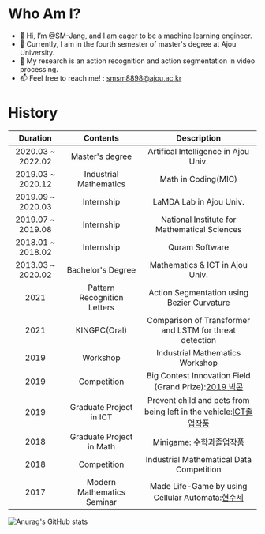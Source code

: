 # Who Am I?
- 👋 Hi, I’m @SM-Jang, and I am eager to be a machine learning engineer.
- 🌱 Currently, I am in the fourth semester of master's degree at Ajou University.
- 👀 My research is an action recognition and action segmentation in video processing.
- 📫 Feel free to reach me! : smsm8898@ajou.ac.kr


# History
|Duration|Contents|Description|
|:---:|:---:|:---:|
|2020.03 ~ 2022.02|Master's degree|Artifical Intelligence in Ajou Univ.|
|2019.03 ~ 2020.12|Industrial Mathematics|Math in Coding(MIC)|
|2019.09 ~ 2020.03|Internship|LaMDA Lab in Ajou Univ.|
|2019.07 ~ 2019.08|Internship|National Institute for Mathematical Sciences|
|2018.01 ~ 2018.02|Internship|Quram Software|
|2013.03 ~ 2020.02|Bachelor's Degree|Mathematics & ICT in Ajou Univ.|
|2021|Pattern Recognition Letters|Action Segmentation using Bezier Curvature|
|2021|KINGPC(Oral)|Comparison of Transformer and LSTM for threat detection|
|2019|Workshop|Industrial Mathematics Workshop|
|2019|Competition|Big Contest Innovation Field (Grand Prize):[2019 빅콘](https://www.bigcontest.or.kr/introduce/history2019.php)|
|2019|Graduate Project in ICT|Prevent child and pets from being left in the vehicle:[ICT졸업작품](http://swplus.ajou.ac.kr/bbs/board.php?tbl=bbs83&mode=VIEW&num=20&category=&findType=&findWord=&sort1=&sort2=&page=1&mobile_flag=)|
|2018|Graduate Project in Math|Minigame: [수학과졸업작품](http://math.ajou.ac.kr/math/board/board01.jsp?mode=view&article_no=171051)|
|2018|Competition|Industrial Mathematical Data Competition|
|2017|Modern Mathematics Seminar|Made Life-Game by using Cellular Automata:[현수세](http://math.ajou.ac.kr/math/board/board01.jsp?mode=view&article_no=146895)|


![Anurag's GitHub stats](https://github-readme-stats.vercel.app/api?username=SM-Jang&show_icons=true&theme=radical)
